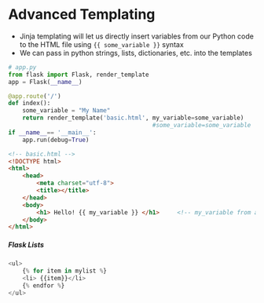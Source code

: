 # Advanced Templating
+ Jinja templating will let us directly insert variables from our Python code to the HTML file using `{{ some_variable }}` syntax
+ We can pass in python strings, lists, dictionaries, etc. into the templates

```py
# app.py
from flask import Flask, render_template
app = Flask(__name__)

@app.route('/')
def index():
	some_variable = "My Name"
	return render_template('basic.html', my_variable=some_variable)		# my_variable is what gets injected into Jinja template
										 #some_variable=some_variable	# naming the variable the same as it's assingment is an acceptable practice
if __name__== '__main__':
	app.run(debug=True)
```

```html
<!-- basic.html --> 
<!DOCTYPE html>
<html>
	<head>
		<meta charset="utf-8">
		<title></title>
	</head>
	<body>
		<h1> Hello! {{ my_variable }} </h1>		<!-- my_variable from app.py -->
	</body>
</html>

```

##### Flask Lists
```py
<ul>
	{% for item in mylist %}
	<li> {{item}}</li>
	{% endfor %}
</ul>
```